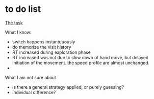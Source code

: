 # to do list
  [The task](https://run.pavlovia.org/jingwang.physics/switchbeta/html)

What I know: 
  * switch happens instanteuously 
  * do memorize the visit history
  * RT increased during exploration phase
  * RT increased was not due to slow down of hand move, but delayed initiation of the movement. the speed profile are almost unchanged.
  * 
What I am not sure about
  * is there a general strategy applied, or purely guessing? 
  * individual difference? 
